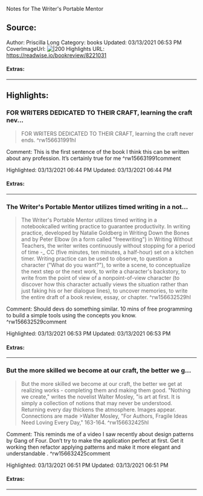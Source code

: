 Notes for The Writer's Portable Mentor

## Source:
Author: Priscilla Long
Category: books
Updated: 03/13/2021 06:53 PM
CoverImageUrl: 
![|200](https://books.google.com/books/content?id=E5FlDwAAQBAJ&printsec=frontcover&img=1&zoom=5&edge=curl&source=public)
Highlights URL: https://readwise.io/bookreview/8221031


#### Extras:


 
-----
 ## Highlights:

### FOR WRITERS DEDICATED TO THEIR CRAFT, learning the craft nev...
>FOR WRITERS DEDICATED TO THEIR CRAFT, learning the craft never ends. ^rw156631991hl

Comment: This is the first sentence of the book  I think this can be written about any profession. It’s certainly true for me ^rw156631991comment

Highlighted: 03/13/2021 06:44 PM
Updated: 03/13/2021 06:44 PM


#### Extras:



------

### The Writer's Portable Mentor utilizes timed writing in a not...
>The Writer&#39;s Portable Mentor utilizes timed writing in a notebookcalled writing practice to guarantee productivity. In writing practice, developed by Natalie Goldberg in Writing Down the Bones and by Peter Elbow (in a form called &quot;freewriting&quot;) in Writing Without Teachers, the writer writes continuously without stopping for a period of time -_ CC (five minutes, ten minutes, a half-hour) set on a kitchen timer. Writing practice can be used to observe, to question a character (&quot;What do you want?&quot;), to write a scene, to conceptualize the next step or the next work, to write a character&#39;s backstory, to write from the point of view of a nonpoint-of-view character (to discover how this character actually views the situation rather than just faking his or her dialogue lines), to uncover memories, to write the entire draft of a book review, essay, or chapter. ^rw156632529hl

Comment: Should devs do something similar. 10 mins of free programming to build a simple tools using the concepts you know. ^rw156632529comment

Highlighted: 03/13/2021 06:53 PM
Updated: 03/13/2021 06:53 PM


#### Extras:



------

### But the more skilled we become at our craft, the better we g...
>But the more skilled we become at our craft, the better we get at realizing works - completing them and making them good. &quot;Nothing we create,&quot; writes the novelist Walter Mosley, &quot;is art at first. It is simply a collection of notions that may never be understood. Returning every day thickens the atmosphere. Images appear. Connections are made
&gt;Walter Mosley, &quot;For Authors, Fragile Ideas Need Loving Every Day,&quot; 163-164. ^rw156632425hl

Comment: This reminds me of a video I saw recently about design patterns by Gang of Four. Don’t try to make the application perfect at first. Get it working then refactor applying patterns and make it more elegant and understandable . ^rw156632425comment

Highlighted: 03/13/2021 06:51 PM
Updated: 03/13/2021 06:51 PM


#### Extras:



------

